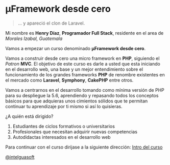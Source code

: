 # µFramework desde cero

>... y apareció el clon de Laravel.

Mi nombre es **Henry Díaz**, **Programador Full Stack**, residente en el area de _Morales Izabal, Guatemala_

Vamos a empezar un curso denominado **µFramework desde cero**.

Vamos a construir desde cero una micro framework en **PHP**, siguiendo el _Patron_ **MVC**. El objetivo de este curso es darle a usted que esta iniciando en el desarrollo web, una base y un mejor entendimiento sobre el funcionamiento de los grandes frameworks **PHP** de renombre existentes en el mercado como **Laravel**, **Symphony**, **CakePHP** entre otros.

Vamos a centrarnos en el desarrollo tomando como mínima versión de PHP para su despliegue la 5.6, aprendiendo y 
repasando todos los conceptos básicos para que adquieras unos cimientos sólidos que te permitan continuar tu 
aprendizaje por ti mismo si así lo quisieras.

¿A quién está dirigido?
1. Estudiantes de ciclos formativos o universitarios
1. Profesionales que necesitan adquirir nuevas competencias
1. Autodidactas interesados en el desarrollo web

Para continuar con el curso dirijase a la siguiente dirección: [Intro del curso](https://github.com/Intelguasoft/micro-framework-from-scratch/wiki)

[@intelguasoft](https://twitter.com/Intelguasoft)
